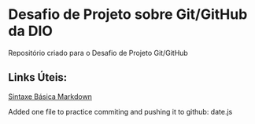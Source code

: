 # Desafio de Projeto sobre Git/GitHub da DIO
Repositório criado para o Desafio de Projeto Git/GitHub

## Links Úteis:
[Sintaxe Básica Markdown](https://www.markdownguide.org/basic-syntax/)


Added one file to practice commiting and pushing it to github: date.js

